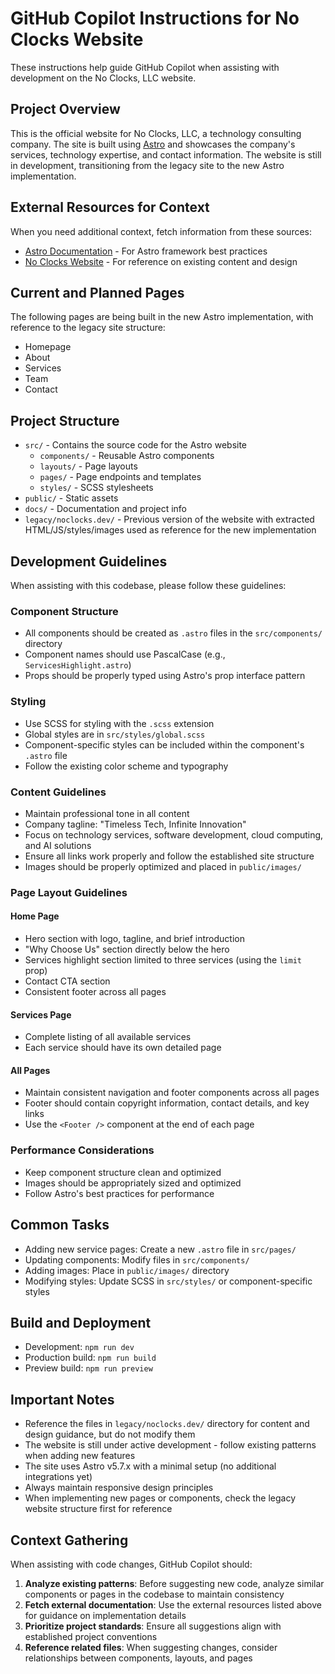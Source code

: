 # GitHub Copilot Instructions for No Clocks Website

These instructions help guide GitHub Copilot when assisting with development on the No Clocks, LLC website.

## Project Overview

This is the official website for No Clocks, LLC, a technology consulting company. The site is built using [Astro](https://astro.build) and showcases the company's services, technology expertise, and contact information. The website is still in development, transitioning from the legacy site to the new Astro implementation.

## External Resources for Context

When you need additional context, fetch information from these sources:

- [Astro Documentation](https://docs.astro.build/) - For Astro framework best practices
- [No Clocks Website](https://noclocks.dev) - For reference on existing content and design

## Current and Planned Pages

The following pages are being built in the new Astro implementation, with reference to the legacy site structure:

- Homepage
- About
- Services
- Team
- Contact

## Project Structure

- `src/` - Contains the source code for the Astro website
  - `components/` - Reusable Astro components
  - `layouts/` - Page layouts
  - `pages/` - Page endpoints and templates
  - `styles/` - SCSS stylesheets
- `public/` - Static assets
- `docs/` - Documentation and project info
- `legacy/noclocks.dev/` - Previous version of the website with extracted HTML/JS/styles/images used as reference for the new implementation

## Development Guidelines

When assisting with this codebase, please follow these guidelines:

### Component Structure

- All components should be created as `.astro` files in the `src/components/` directory
- Component names should use PascalCase (e.g., `ServicesHighlight.astro`)
- Props should be properly typed using Astro's prop interface pattern

### Styling

- Use SCSS for styling with the `.scss` extension
- Global styles are in `src/styles/global.scss`
- Component-specific styles can be included within the component's `.astro` file
- Follow the existing color scheme and typography

### Content Guidelines

- Maintain professional tone in all content
- Company tagline: "Timeless Tech, Infinite Innovation"
- Focus on technology services, software development, cloud computing, and AI solutions
- Ensure all links work properly and follow the established site structure
- Images should be properly optimized and placed in `public/images/`

### Page Layout Guidelines

#### Home Page
- Hero section with logo, tagline, and brief introduction
- "Why Choose Us" section directly below the hero
- Services highlight section limited to three services (using the `limit` prop)
- Contact CTA section
- Consistent footer across all pages

#### Services Page
- Complete listing of all available services
- Each service should have its own detailed page

#### All Pages
- Maintain consistent navigation and footer components across all pages
- Footer should contain copyright information, contact details, and key links
- Use the `<Footer />` component at the end of each page

### Performance Considerations

- Keep component structure clean and optimized
- Images should be appropriately sized and optimized
- Follow Astro's best practices for performance

## Common Tasks

- Adding new service pages: Create a new `.astro` file in `src/pages/`
- Updating components: Modify files in `src/components/`
- Adding images: Place in `public/images/` directory
- Modifying styles: Update SCSS in `src/styles/` or component-specific styles

## Build and Deployment

- Development: `npm run dev`
- Production build: `npm run build`
- Preview build: `npm run preview`

## Important Notes

- Reference the files in `legacy/noclocks.dev/` directory for content and design guidance, but do not modify them
- The website is still under active development - follow existing patterns when adding new features
- The site uses Astro v5.7.x with a minimal setup (no additional integrations yet)
- Always maintain responsive design principles
- When implementing new pages or components, check the legacy website structure first for reference

## Context Gathering

When assisting with code changes, GitHub Copilot should:

1. **Analyze existing patterns**: Before suggesting new code, analyze similar components or pages in the codebase to maintain consistency
2. **Fetch external documentation**: Use the external resources listed above for guidance on implementation details
3. **Prioritize project standards**: Ensure all suggestions align with established project conventions
4. **Reference related files**: When suggesting changes, consider relationships between components, layouts, and pages
